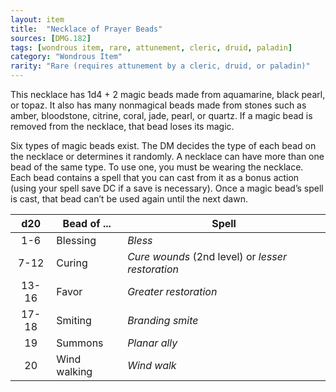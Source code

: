```yaml
---
layout: item
title:  "Necklace of Prayer Beads"
sources: [DMG.182]
tags: [wondrous item, rare, attunement, cleric, druid, paladin]
category: "Wondrous Item"
rarity: "Rare (requires attunement by a cleric, druid, or paladin)"
---
```


This necklace has 1d4 + 2 magic beads made from aquamarine, black pearl, or topaz. It also has many nonmagical beads made from stones such as amber, bloodstone, citrine, coral, jade, pearl, or quartz. If a magic bead is removed from the necklace, that bead loses its magic.

Six types of magic beads exist. The DM decides the type of each bead on the necklace or determines it randomly. A necklace can have more than one bead of the same type. To use one, you must be wearing the necklace. Each bead contains a spell that you can cast from it as a bonus action (using your spell save DC if a save is necessary). Once a magic bead’s spell is cast, that bead can’t be used again until the next dawn.

d20     |   Bead of ...     |   Spell
:-:     |   -----------     |   -----
1-6     |   Blessing	    |   *Bless*
7-12    |	Curing	        |   *Cure wounds* (2nd level) or *lesser restoration*
13-16	|   Favor   	    |   *Greater restoration*
17-18	|   Smiting         |	*Branding smite*
19	    |   Summons	        |   *Planar ally*
20	    |   Wind walking	|   *Wind walk*